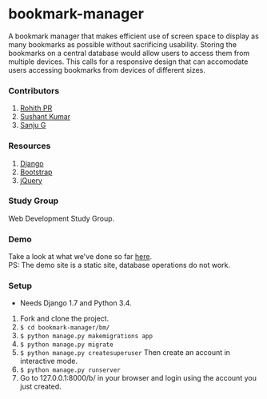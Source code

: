 # bookmark-manager
A bookmark manager that makes efficient use of screen space to display as many bookmarks as possible without sacrificing usability. Storing the bookmarks on a central database would allow users to access them from multiple devices. This calls for a responsive design that can accomodate users accessing bookmarks from devices of different sizes.

### Contributors
1. [Rohith PR](https://github.com/rohithpr/)
2. [Sushant Kumar](https://github.com/sushant-kumar/)
3. [Sanju G](https://github.com/sanjug/)

### Resources
1. [Django](https://www.djangoproject.com/)
2. [Bootstrap](http://getbootstrap.com/)
3. [jQuery](http://jquery.com/)

### Study Group
Web Development Study Group.

### Demo
Take a look at what we've done so far [here](http://rohithpr.github.io/bookmark-manager/).  
PS: The demo site is a static site, database operations do not work.

### Setup
* Needs Django 1.7 and Python 3.4.

1. Fork and clone the project.
2. `$ cd bookmark-manager/bm/`
3. `$ python manage.py makemigrations app`
4. `$ python manage.py migrate`
5. `$ python manage.py createsuperuser`
   Then create an account in interactive mode.
6. `$ python manage.py runserver`
7. Go to 127.0.0.1:8000/b/ in your browser and login using the account you just created.
